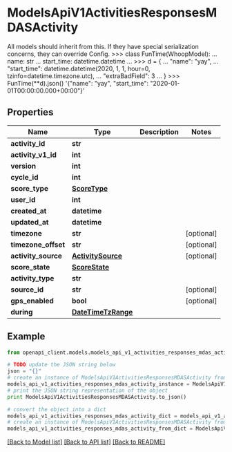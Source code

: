 # ModelsApiV1ActivitiesResponsesMDASActivity

All models should inherit from this. If they have special serialization concerns, they can override Config.  >>> class FunTime(WhoopModel): ...     name: str ...     start_time: datetime.datetime ... >>> d = { ... \"name\": \"yay\", ... \"start_time\": datetime.datetime(2020, 1, 1, hour=0, tzinfo=datetime.timezone.utc), ... \"extraBadField\": 3 ... } >>> FunTime(**d).json() '{\"name\": \"yay\", \"start_time\": \"2020-01-01T00:00:00.000+00:00\"}'

## Properties
Name | Type | Description | Notes
------------ | ------------- | ------------- | -------------
**activity_id** | **str** |  | 
**activity_v1_id** | **int** |  | 
**version** | **int** |  | 
**cycle_id** | **int** |  | 
**score_type** | [**ScoreType**](ScoreType.md) |  | 
**user_id** | **int** |  | 
**created_at** | **datetime** |  | 
**updated_at** | **datetime** |  | 
**timezone** | **str** |  | [optional] 
**timezone_offset** | **str** |  | [optional] 
**activity_source** | [**ActivitySource**](ActivitySource.md) |  | [optional] 
**score_state** | [**ScoreState**](ScoreState.md) |  | 
**activity_type** | **str** |  | 
**source_id** | **str** |  | [optional] 
**gps_enabled** | **bool** |  | [optional] 
**during** | [**DateTimeTzRange**](DateTimeTzRange.md) |  | 

## Example

```python
from openapi_client.models.models_api_v1_activities_responses_mdas_activity import ModelsApiV1ActivitiesResponsesMDASActivity

# TODO update the JSON string below
json = "{}"
# create an instance of ModelsApiV1ActivitiesResponsesMDASActivity from a JSON string
models_api_v1_activities_responses_mdas_activity_instance = ModelsApiV1ActivitiesResponsesMDASActivity.from_json(json)
# print the JSON string representation of the object
print ModelsApiV1ActivitiesResponsesMDASActivity.to_json()

# convert the object into a dict
models_api_v1_activities_responses_mdas_activity_dict = models_api_v1_activities_responses_mdas_activity_instance.to_dict()
# create an instance of ModelsApiV1ActivitiesResponsesMDASActivity from a dict
models_api_v1_activities_responses_mdas_activity_from_dict = ModelsApiV1ActivitiesResponsesMDASActivity.from_dict(models_api_v1_activities_responses_mdas_activity_dict)
```
[[Back to Model list]](../README.md#documentation-for-models) [[Back to API list]](../README.md#documentation-for-api-endpoints) [[Back to README]](../README.md)



